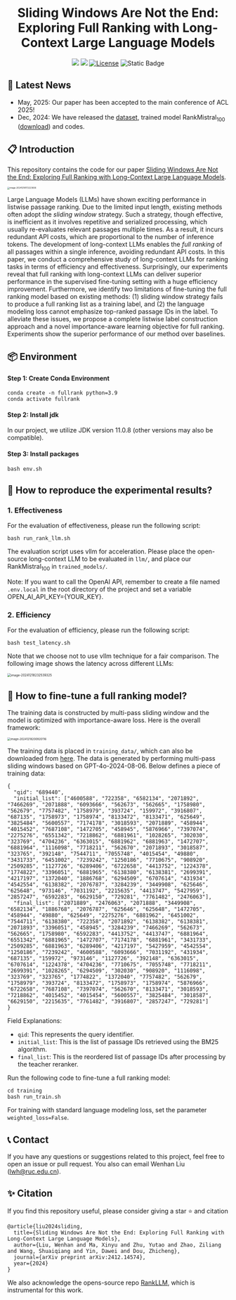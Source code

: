 # <div align="center">Sliding Windows Are Not the End: Exploring Full Ranking with Long-Context Large Language Models</div>

<div align="center">
<a href="https://arxiv.org/abs/2412.14574" target="_blank"><img src=https://img.shields.io/badge/arXiv-b5212f.svg?logo=arxiv></a>
<a href="https://huggingface.co/liuwenhan/RankMistral100" target="_blank"><img src=https://img.shields.io/badge/%F0%9F%A4%97%20HuggingFace%20Models-27b3b4.svg></a>
<a href="https://github.com/8421BCD/fullrank/blob/main/LICENSE"><img alt="License" src="https://img.shields.io/badge/LICENSE-MIT-green"></a>
<a><img alt="Static Badge" src="https://img.shields.io/badge/made_with-Python-blue"></a>
</div>


## 📢 Latest News
- May, 2025: Our paper has been accepted to the main conference of ACL 2025!
- Dec, 2024: We have released the [dataset](https://huggingface.co/datasets/liuwenhan/msmarco_full_ranking_list), trained model $\text{RankMistral}_{100}$ ([download](https://huggingface.co/liuwenhan/RankMistral100)) and codes. 

## 📋 Introduction

This repository contains the code for our paper [Sliding Windows Are Not the End: Exploring Full Ranking with Long-Context Large Language Models](https://arxiv.org/abs/2412.14574). 

<img src="https://8421bcd.oss-cn-beijing.aliyuncs.com/img/image-20241218172223836.png" alt="image-20241218172223836" style="zoom: 33%;" />

Large Language Models (LLMs) have shown exciting performance in listwise passage ranking. Due to the limited input length, existing methods often adopt the *sliding window* strategy. Such a strategy, though effective, is inefficient as it involves repetitive and serialized processing, which usually re-evaluates relevant passages multiple times. As a result, it incurs redundant API costs, which are proportional to the number of inference tokens. The development of long-context LLMs enables the *full ranking* of all passages within a single inference, avoiding redundant API costs. In this paper, we conduct a comprehensive study of long-context LLMs for ranking tasks in terms of efficiency and effectiveness. Surprisingly, our experiments reveal that full ranking with long-context LLMs can deliver superior performance in the supervised fine-tuning setting with a huge efficiency improvement. Furthermore, we identify two limitations of fine-tuning the full ranking model based on existing methods: (1) sliding window strategy fails to produce a full ranking list as a training label, and (2) the language modeling loss cannot emphasize top-ranked passage IDs in the label. To alleviate these issues, we propose a complete listwise label construction approach and a novel importance-aware learning objective for full ranking. Experiments show the superior performance of our method over baselines.

## 📦 Environment

#### Step 1: Create Conda Environment

```
conda create -n fullrank python=3.9
conda activate fullrank
```

#### Step 2: Install jdk

In our project, we utilize JDK version 11.0.8 (other versions may also be compatible).

#### Step 3: Install packages

```shell
bash env.sh
```

## 📝 How to reproduce the experimental results?

### 1. Effectiveness

For the evaluation of effectiveness, please run the following script:

```shell
bash run_rank_llm.sh
```

The evaluation script uses vllm for acceleration. Please place the open-source long-context LLM to be evaluated in `llm/`, and place our $\text{RankMistral}_{100}$ in `trained_models/`.

Note: If you want to call the OpenAI API, remember to create a file named `.env.local` in the root directory of the project and set a variable OPEN_AI_API_KEY={YOUR_KEY}.

### 2. Efficiency

For the evaluation of efficiency, please run the following script:

```shell
bash test_latency.sh
```

Note that we choose not to use vllm technique for a fair comparison. The following image shows the latency across different LLMs:

<img src="https://8421bcd.oss-cn-beijing.aliyuncs.com/img/image-20241218232539325.png" alt="image-20241218232539325" style="zoom: 50%;" />

## 🚀 How to fine-tune a full ranking model?

The training data is constructed by multi-pass sliding window and the model is optimized with importance-aware loss. Here is the overall framework:

<img src="https://8421bcd.oss-cn-beijing.aliyuncs.com/img/image-20241218200920116.png" alt="image-20241218200920116" style="zoom: 45%;" />

The training data is placed in `training_data/`, which can also be downloaded from [here](https://huggingface.co/datasets/liuwenhan/msmarco_full_ranking_list). The data is generated by performing multi-pass sliding windows based on GPT-4o-2024-08-06. Below defines a piece of training data:

```jsonl
{
  "qid": "689440",
  "initial_list": ["4600588", "722358", "6582134", "2071892", "7466269", "2071888", "6093666", "562673", "562665", "1758980", "562679", "7757482", "1758979", "393724", "159972", "3916807", "687135", "1758973", "1758974", "8133472", "8133471", "625649", "3825484", "5600557", "7174178", "3018593", "2071889", "458944", "4015452", "7687108", "1472705", "458945", "5876966", "7397074", "2275276", "6551342", "7218862", "6881961", "1028265", "302030", "323769", "4704236", "6363015", "6881962", "6881963", "1472707", "6881964", "1116098", "7718211", "562670", "2071893", "3018587", "323765", "392148", "7544711", "7055748", "4015454", "49880", "3431733", "6451002", "7239242", "1250186", "7710675", "908920", "2509285", "1127726", "6289406", "6722658", "4413752", "1224378", "1774822", "3396051", "6881965", "6138380", "6138381", "2699391", "4217197", "1372040", "1886768", "6294509", "6707614", "431934", "4542554", "6138382", "2076787", "3284239", "3449908", "625646", "625648", "973146", "7031192", "2215635", "4413747", "5427959", "2857247", "6592283", "6629150", "729281", "7761482", "2476063"],
  "final_list": ["2071889", "2476063", "2071888", "3449908", "6582134", "1886768", "2076787", "625646", "625648", "1472705", "458944", "49880", "625649", "2275276", "6881962", "6451002", "7544711", "6138380", "722358", "2071892", "6138382", "6138381", "2071893", "3396051", "458945", "3284239", "7466269", "562673", "562665", "1758980", "6592283", "4413752", "4413747", "6881964", "6551342", "6881965", "1472707", "7174178", "6881961", "3431733", "2509285", "6881963", "6289406", "4217197", "5427959", "4542554", "1250186", "7239242", "4600588", "6093666", "7031192", "431934", "687135", "159972", "973146", "1127726", "392148", "6363015", "6707614", "1224378", "4704236", "7710675", "7055748", "7718211", "2699391", "1028265", "6294509", "302030", "908920", "1116098", "323769", "323765", "1774822", "1372040", "7757482", "562679", "1758979", "393724", "8133472", "1758973", "1758974", "5876966", "6722658", "7687108", "7397074", "562670", "8133471", "3018593", "7218862", "4015452", "4015454", "5600557", "3825484", "3018587", "6629150", "2215635", "7761482", "3916807", "2857247", "729281"]
}
```

Field Explanations:

- `qid`: This represents the query identifier.
- `initial_list`: This is the list of passage IDs retrieved using the BM25 algorithm.
- `final_list`: This is the reordered list of passage IDs after processing by the teacher reranker.

Run the following code to fine-tune a full ranking model:

```shell
cd training
bash run_train.sh
```

For training with standard language modeling loss, set the parameter `weighted_loss=False`.

## 📞 Contact

If you have any questions or suggestions related to this project, feel free to open an issue or pull request. You also can email Wenhan Liu ([lwh@ruc.edu.cn](mailto:lwh@ruc.edu.cn)).

## ✨ Citation

If you find this repository useful, please consider giving a star ⭐ and citation

```
@article{liu2024sliding,
  title={Sliding Windows Are Not the End: Exploring Full Ranking with Long-Context Large Language Models},
  author={Liu, Wenhan and Ma, Xinyu and Zhu, Yutao and Zhao, Ziliang and Wang, Shuaiqiang and Yin, Dawei and Dou, Zhicheng},
  journal={arXiv preprint arXiv:2412.14574},
  year={2024}
}
```

We also acknowledge the opens-source repo [RankLLM](https://github.com/castorini/rank_llm/), which is instrumental for this work.

 
